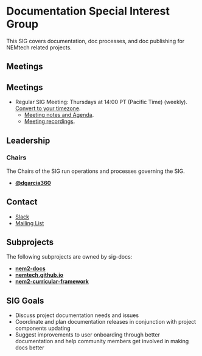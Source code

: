 # Documentation Special Interest Group

This SIG covers documentation, doc processes, and doc publishing for NEMtech related projects.

## Meetings

## Meetings

* Regular SIG Meeting: Thursdays at 14:00 PT (Pacific Time) (weekly). [Convert to your timezone](http://www.thetimezoneconverter.com/?t=14:00&tz=PT%20%28Pacific%20Time%29).
  * [Meeting notes and Agenda](https://docs.google.com/document/d/1x8I9Eai5wMCEnySbQErftG9Qcm-GMUa_bH0kQlT1Sqw/edit#).
  * [Meeting recordings](https://www.youtube.com/watch?v=Ltk9L8YjkEw&list=PLt3qygA9_hjAQkUyElNAermrI_gAV9jYT).

## Leadership

### Chairs
The Chairs of the SIG run operations and processes governing the SIG.

* **[@dgarcia360](https://github.com/dgarcia360)**


## Contact

* [Slack](https://nem2.slack.com/messages/sig-docs)
* [Mailing List](https://groups.google.com/forum/#!forum/nemtech-sig-docs)

## Subprojects

The following subprojects are owned by sig-docs:

* **[nem2-docs](https://github.com/nemtech/nem2-docs)**
* **[nemtech.github.io](https://github.com/nemtech/nemtech.github.io)**
* **[nem2-curricular-framework](https://github.com/nemtech/nem2-curricular-framework)**

## SIG Goals

* Discuss project documentation needs and issues
* Coordinate and plan documentation releases in conjunction with project components updating
* Suggest improvements to user onboarding through better documentation and help community members get involved in making docs better
